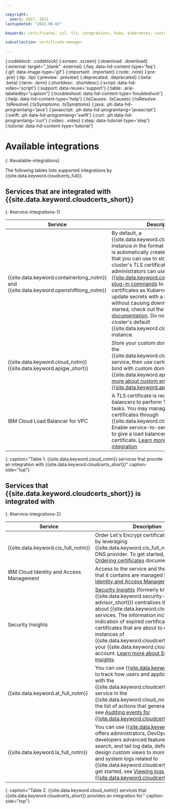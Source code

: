 ```yaml
---

copyright:
  years: 2017, 2021
lastupdated: "2021-06-02"

keywords: certificates, ssl, tls, integrations, kube, kubernetes, custom domain

subcollection: certificate-manager

---
```


{:codeblock: .codeblock}
{:screen: .screen}
{:download: .download}
{:external: target="_blank" .external}
{:faq: data-hd-content-type='faq'}
{:gif: data-image-type='gif'}
{:important: .important}
{:note: .note}
{:pre: .pre}
{:tip: .tip}
{:preview: .preview}
{:deprecated: .deprecated}
{:beta: .beta}
{:term: .term}
{:shortdesc: .shortdesc}
{:script: data-hd-video='script'}
{:support: data-reuse='support'}
{:table: .aria-labeledby="caption"}
{:troubleshoot: data-hd-content-type='troubleshoot'}
{:help: data-hd-content-type='help'}
{:tsCauses: .tsCauses}
{:tsResolve: .tsResolve}
{:tsSymptoms: .tsSymptoms}
{:java: .ph data-hd-programlang='java'}
{:javascript: .ph data-hd-programlang='javascript'}
{:swift: .ph data-hd-programlang='swift'}
{:curl: .ph data-hd-programlang='curl'}
{:video: .video}
{:step: data-tutorial-type='step'}
{:tutorial: data-hd-content-type='tutorial'}


# Available integrations
{: #available-integrations}

The following tables lists supported integrations by {{site.data.keyword.cloudcerts_full}}.

## Services that are integrated with {{site.data.keyword.cloudcerts_short}}
{: #service-integrations-1}

| Service | Description | 
|-----|----| 
| {{site.data.keyword.containerlong_notm}} and {{site.data.keyword.openshiftlong_notm}} | By default, a {{site.data.keyword.cloudcerts_short}} instance in the format `kube-<cluster_ID>` is automatically created for each cluster that you can use to store and manage the cluster's TLS certificates. Cluster administrators can use the [{{site.data.keyword.containerlong_notm}} plug-in commands](/docs/containers?topic=containers-cli-plugin-kubernetes-service-cli#cs_ingress_secret_create) to import TLS certificates as Kubernetes secrets and to update secrets with a new certificate without causing downtime. To get started, check out the [Ingress TLS documentation](/docs/containers?topic=containers-ingress-types#manage_certs). Do not delete your cluster's default {{site.data.keyword.cloudcerts_short}} instance. |
| {{site.data.keyword.cloud_notm}} {{site.data.keyword.apigw_short}} | Store your custom domain certificates in the {{site.data.keyword.cloudcerts_short}} service, then use certificate CRNs to bind with custom domains in {{site.data.keyword.apigw_short}}. [Learn more about custom endpoints in {{site.data.keyword.apigw_short}}](/docs/api-gateway?topic=api-gateway-custom_endpoint). |
| IBM Cloud Load Balancer for VPC | A TLS certificate is required for load balancers to perform TLS offloading tasks. You may manage the TLS certificates through {{site.data.keyword.cloudcerts_short}}. Enable service-to-service authorization to give a load balancer access to your certificate. [Learn more about this integration](/docs/vpc?topic=vpc-load-balancers#ssl-offloading-and-required-authorizations) |
{: caption="Table 1. {{site.data.keyword.cloud_notm}} services that provide an integration with {{site.data.keyword.cloudcerts_short}}" caption-side="top"}

## Services that {{site.data.keyword.cloudcerts_short}} is integrated with
{: #service-integrations-2}

| Service | Description | 
|-----|----| 
| {{site.data.keyword.cis_full_notm}} | Order Let's Encrypt certificates with ease by leveraging {{site.data.keyword.cis_full_notm}} as your DNS provider. To get started, see the [Ordering certificates](/docs/certificate-manager?topic=certificate-manager-ordering-certificates) documentation. |
| IBM Cloud Identity and Access Management | Access to the service and the resources that it contains are managed by using [Identity and Access Management](/docs/account?topic=account-iamoverview). | 
| Security Insights | [Security Insights](/docs/security-advisor?topic=security-advisor-getting-started#getting-started) (formerly known as {{site.data.keyword.security-advisor_short}}) centralizes the information about {{site.data.keyword.cloud_notm}} services. The information includes the indication of expired certificates and certificates that are about to expire in instances of {{site.data.keyword.cloudcerts_short}} in your {{site.data.keyword.cloud_notm}} account. [Learn more about Security Insights](/docs/security-advisor?topic=security-advisor-getting-started#getting-started). |
| {{site.data.keyword.at_full_notm}} | You can use [{{site.data.keyword.at_short}}](/docs/activity-tracker?topic=activity-tracker-getting-started) to track how users and applications interact with the {{site.data.keyword.cloudcerts_long_notm}} service in the {{site.data.keyword.cloud_notm}}. To get the list of actions that generate an event, see [Auditing events for {{site.data.keyword.cloudcerts_short}}](/docs/certificate-manager?topic=certificate-manager-at_events#at_events). |
| {{site.data.keyword.la_full_notm}} | You can use [{{site.data.keyword.la_short}}](/docs/log-analysis?topic=log-analysis-getting-started) offers administrators, DevOps teams, and developers advanced features to filter, search, and tail log data, define alerts, and design custom views to monitor application and system logs related to {{site.data.keyword.cloudcerts_short}}. To get started, see [Viewing logs for {{site.data.keyword.cloudcerts_short}}](/docs/certificate-manager?topic=certificate-manager-log_events#log_events). |
{: caption="Table 2. {{site.data.keyword.cloud_notm}} services that {{site.data.keyword.cloudcerts_short}} provides an integration for." caption-side="top"}
